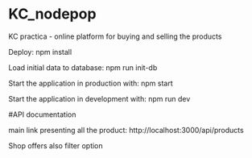 # KC_nodepop
KC practica - online platform for buying and selling the products

Deploy:
npm install

Load initial data to database:
npm run init-db

Start the application in production with:
npm start

Start the application in development with:
npm run dev

#API documentation

main link presenting all the product:
http://localhost:3000/api/products

Shop offers also filter option


